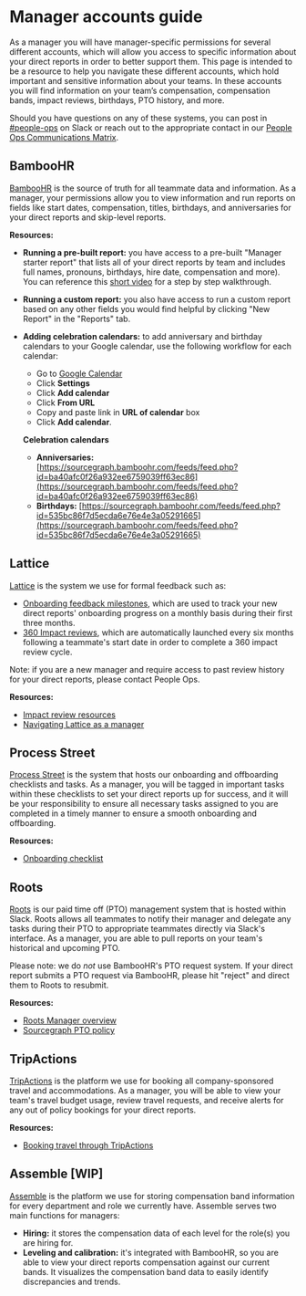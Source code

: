 # Manager accounts guide

As a manager you will have manager-specific permissions for several different accounts, which will allow you access to specific information about your direct reports in order to better support them. This page is intended to be a resource to help you navigate these different accounts, which hold important and sensitive information about your teams. In these accounts you will find information on your team’s compensation, compensation bands, impact reviews, birthdays, PTO history, and more.

Should you have questions on any of these systems, you can post in [#people-ops](https://sourcegraph.slack.com/archives/CQAGQKC4A) on Slack or reach out to the appropriate contact in our [People Ops Communications Matrix](https://docs.google.com/spreadsheets/d/1JItBWbfKV9lr-LAmE19I0JMvu3Cvh0AdrEHDv-r1E2w/edit#gid=0).

## BambooHR

[BambooHR](https://sourcegraph.bamboohr.com/login.php?r=%2Fhome%2F) is the source of truth for all teammate data and information. As a manager, your permissions allow you to view information and run reports on fields like start dates, compensation, titles, birthdays, and anniversaries for your direct reports and skip-level reports.

**Resources:**

- **Running a pre-built report:** you have access to a pre-built "Manager starter report" that lists all of your direct reports by team and includes full names, pronouns, birthdays, hire date, compensation and more). You can reference this [short video](https://drive.google.com/file/d/19mtcdTK0PgB-YOkODgda3ibLpzY3oyBw/view?usp=sharing) for a step by step walkthrough.
- **Running a custom report:** you also have access to run a custom report based on any other fields you would find helpful by clicking "New Report" in the "Reports" tab.
- **Adding celebration calendars:** to add anniversary and birthday calendars to your Google calendar, use the following workflow for each calendar:

  - Go to [Google Calendar](https://calendar.google.com/)
  - Click **Settings**
  - Click **Add calendar**
  - Click **From URL**
  - Copy and paste link in **URL of calendar** box
  - Click **Add calendar**.

  **Celebration calendars**

  - **Anniversaries:** [https://sourcegraph.bamboohr.com/feeds/feed.php?id=ba40afc0f26a932ee6759039ff63ec86](https://sourcegraph.bamboohr.com/feeds/feed.php?id=ba40afc0f26a932ee6759039ff63ec86)
  - **Birthdays:** [https://sourcegraph.bamboohr.com/feeds/feed.php?id=535bc86f7d5ecda6e76e4e3a05291665](https://sourcegraph.bamboohr.com/feeds/feed.php?id=535bc86f7d5ecda6e76e4e3a05291665)

## Lattice

[Lattice](https://sourcegraph.latticehq.com/login?message=session) is the system we use for formal feedback such as:

- [Onboarding feedback milestones](https://about.sourcegraph.com/handbook/people-ops/onboarding/onboarding-feedback-milestones), which are used to track your new direct reports' onboarding progress on a monthly basis during their first three months.
- [360 Impact reviews](https://about.sourcegraph.com/handbook/people-ops/impact-reviews), which are automatically launched every six months following a teammate's start date in order to complete a 360 impact review cycle.

Note: if you are a new manager and require access to past review history for your direct reports, please contact People Ops.

**Resources:**

- [Impact review resources](https://handbook.sourcegraph.com/people-ops/impact-reviews#resources-for-all-teammates-and-managers)
- [Navigating Lattice as a manager](https://drive.google.com/file/d/1iEh5YExCbZ_dxpyq4kPyce4i6U8r5AKi/view?usp=sharing)

## Process Street

[Process Street](https://app.process.st/login) is the system that hosts our onboarding and offboarding checklists and tasks. As a manager, you will be tagged in important tasks within these checklists to set your direct reports up for success, and it will be your responsibility to ensure all necessary tasks assigned to you are completed in a timely manner to ensure a smooth onboarding and offboarding.

**Resources:**

- [Onboarding checklist](https://about.sourcegraph.com/handbook/people-ops/onboarding)

## Roots

[Roots](https://www.tryroots.io/pto) is our paid time off (PTO) management system that is hosted within Slack. Roots allows all teammates to notify their manager and delegate any tasks during their PTO to appropriate teammates directly via Slack's interface. As a manager, you are able to pull reports on your team's historical and upcoming PTO.

Please note: we do _not_ use BambooHR's PTO request system. If your direct report submits a PTO request via BambooHR, please hit "reject" and direct them to Roots to resubmit.

**Resources:**

- [Roots Manager overview](https://docs.google.com/document/d/1yP1gwuGnCIS7BlSqTV8wJKmRH0WeOVHDvsJbVNpYWb4/edit)
- [Sourcegraph PTO policy](https://about.sourcegraph.com/handbook/people-ops/paid-time-off-and-working-hours)

## TripActions

[TripActions](https://tripactions.com/) is the platform we use for booking all company-sponsored travel and accommodations. As a manager, you will be able to view your team's travel budget usage, review travel requests, and receive alerts for any out of policy bookings for your direct reports.

**Resources:**

- [Booking travel through TripActions](https://handbook.sourcegraph.com/people-ops/tripactions#booking-travel-through-tripactions)

## Assemble [WIP]

[Assemble](https://www.assemble.inc/) is the platform we use for storing compensation band information for every department and role we currently have. Assemble serves two main functions for managers:

- **Hiring:** it stores the compensation data of each level for the role(s) you are hiring for.
- **Leveling and calibration:** it's integrated with BambooHR, so you are able to view your direct reports compensation against our current bands. It visualizes the compensation band data to easily identify discrepancies and trends.
